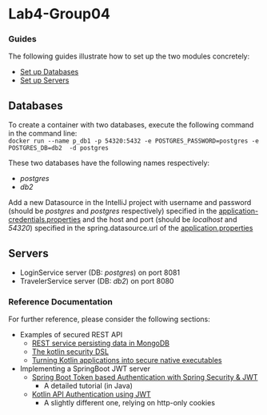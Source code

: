 # Lab4-Group04

### Guides
The following guides illustrate how to set up the two modules concretely:
- [Set up Databases](#databases)
- [Set up Servers](#servers)


## Databases
To create a container with two databases, execute the following command in the command line: <br>
`docker run --name p_db1 -p 54320:5432 -e POSTGRES_PASSWORD=postgres -e POSTGRES_DB=db2  -d postgres`

These two databases have the following names respectively:
* _postgres_
* _db2_

Add a new Datasource in the IntelliJ project 
with username and password (should be _postgres_ and _postgres_ respectively) specified in the
[application-credentials.properties](login_service/src/main/resources/application-credentials.properties)
and the host and port (should be _localhost_ and _54320_) specified in the spring.datasource.url of the [application.properties](login_service/src/main/resources/application.properties)



## Servers  
* LoginService server (DB: _postgres_) on port 8081
* TravelerService server (DB: _db2_) on port 8080



### Reference Documentation

For further reference, please consider the following sections:

* Examples of secured REST API
  * [REST service persisting data in MongoDB](https://medium.com/techwasti/enable-spring-security-using-kotlin-6b9abb36d218)
  * [The kotlin security DSL](https://www.baeldung.com/kotlin/spring-security-dsl)
  * [Turning Kotlin applications into secure native executables](  https://tanzu.vmware.com/developer/tv/tanzu-tuesdays/0046/)
* Implementing a SpringBoot JWT server
  * [Spring Boot Token based Authentication with Spring Security & JWT](https://bezkoder.com/spring-boot-jwt-authentication)
    * A detailed tutorial (in Java)
  * [Kotlin API Authentication using JWT]( https://morioh.com/p/c630eaa08d00)
    * A slightly different one, relying on http-only cookies
      
